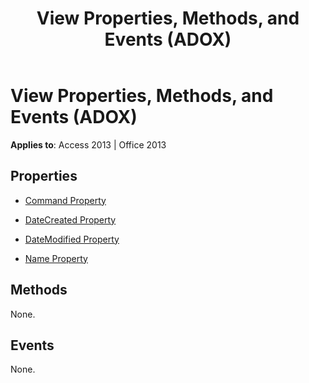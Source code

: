 ﻿---
title: View Properties, Methods, and Events (ADOX)
TOCTitle: Properties, Methods, and Events
ms:assetid: 1c2cd5af-e471-5e71-6eb0-cdb8b46315c1
ms:mtpsurl: https://msdn.microsoft.com/library/JJ248960(v=office.15)
ms:contentKeyID: 48543563
ms.date: 09/18/2015
mtps_version: v=office.15
---

# View Properties, Methods, and Events (ADOX)


**Applies to**: Access 2013 | Office 2013

## Properties

- [Command Property](command-property-adox.md)

- [DateCreated Property](datecreated-property-adox.md)

- [DateModified Property](datemodified-property-adox.md)

- [Name Property](name-property-adox.md)

## Methods

None.

## Events

None.

